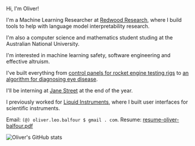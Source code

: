 Hi, I'm Oliver!

I'm a Machine Learning Researcher at [Redwood Research](https://www.redwoodresearch.org/), where I build tools to help with language model interpretability research.

I'm also a computer science and mathematics student studing at the Australian National University.

I'm interested in machine learning safety, software engineering and effective altruism.

I've built everything from [control panels for rocket engine testing rigs](https://github.com/ANU-Rocketry/control-panel) to [an algorithm for diagnosing eye disease](https://github.com/OliverBalfour/DiabeticRetinopathy).

I'll be interning at [Jane Street](https://www.janestreet.com/) at the end of the year.

I previously worked for [Liquid Instruments](https://www.liquidinstruments.com/), where I built user interfaces for scientific instruments.

Email: `(@) oliver.leo.balfour $ gmail . com`. Resume: [resume-oliver-balfour.pdf](https://oliverbalfour.github.io/Resume/resume-oliver-balfour.pdf)

![Oliver's GitHub stats](https://github-readme-stats.vercel.app/api?username=OliverBalfour&count_private=true&show_icons=true&theme=github_dark&hide_border=true)
